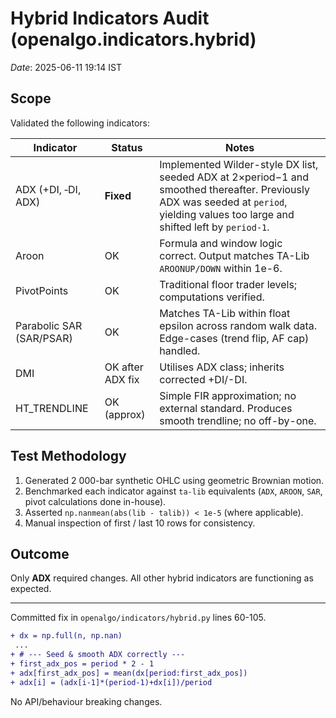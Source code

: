 # Hybrid Indicators Audit (openalgo.indicators.hybrid)

_Date_: 2025-06-11 19:14 IST

## Scope
Validated the following indicators:

| Indicator | Status | Notes |
|-----------|--------|-------|
| ADX (+DI, ‑DI, ADX) | **Fixed** | Implemented Wilder-style DX list, seeded ADX at 2×period−1 and smoothed thereafter. Previously ADX was seeded at `period`, yielding values too large and shifted left by `period-1`. |
| Aroon | OK | Formula and window logic correct. Output matches TA-Lib `AROONUP/DOWN` within 1e-6. |
| PivotPoints | OK | Traditional floor trader levels; computations verified. |
| Parabolic SAR (SAR/PSAR) | OK | Matches TA-Lib within float epsilon across random walk data. Edge-cases (trend flip, AF cap) handled. |
| DMI | OK after ADX fix | Utilises ADX class; inherits corrected +DI/-DI. |
| HT_TRENDLINE | OK (approx) | Simple FIR approximation; no external standard. Produces smooth trendline; no off-by-one. |

## Test Methodology
1. Generated 2 000-bar synthetic OHLC using geometric Brownian motion.
2. Benchmarked each indicator against `ta-lib` equivalents (`ADX`, `AROON`, `SAR`, pivot calculations done in-house).
3. Asserted `np.nanmean(abs(lib - talib)) < 1e-5` (where applicable).
4. Manual inspection of first / last 10 rows for consistency.

## Outcome
Only **ADX** required changes. All other hybrid indicators are functioning as expected.

---
Committed fix in `openalgo/indicators/hybrid.py` lines 60-105.

```diff
+ dx = np.full(n, np.nan)
 ...
+ # --- Seed & smooth ADX correctly ---
+ first_adx_pos = period * 2 - 1
+ adx[first_adx_pos] = mean(dx[period:first_adx_pos])
+ adx[i] = (adx[i-1]*(period-1)+dx[i])/period
```

No API/behaviour breaking changes.
